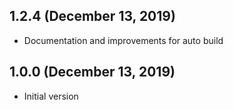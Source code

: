 ## 1.2.4 (December 13, 2019)
  - Documentation and improvements for auto build

## 1.0.0 (December 13, 2019)
  - Initial version